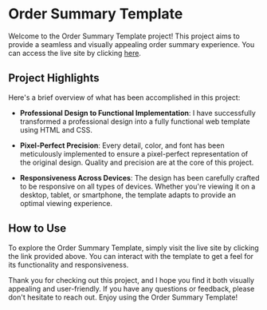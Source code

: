 # Order Summary Template

Welcome to the Order Summary Template project! This project aims to provide a seamless and visually appealing order summary experience. You can access the live site by clicking [here](https://ordersummary-template.netlify.app/).

## Project Highlights

Here's a brief overview of what has been accomplished in this project:

- **Professional Design to Functional Implementation**: I have successfully transformed a professional design into a fully functional web template using HTML and CSS.

- **Pixel-Perfect Precision**: Every detail, color, and font has been meticulously implemented to ensure a pixel-perfect representation of the original design. Quality and precision are at the core of this project.

- **Responsiveness Across Devices**: The design has been carefully crafted to be responsive on all types of devices. Whether you're viewing it on a desktop, tablet, or smartphone, the template adapts to provide an optimal viewing experience.

## How to Use

To explore the Order Summary Template, simply visit the live site by clicking the link provided above. You can interact with the template to get a feel for its functionality and responsiveness.

Thank you for checking out this project, and I hope you find it both visually appealing and user-friendly. If you have any questions or feedback, please don't hesitate to reach out. Enjoy using the Order Summary Template!
